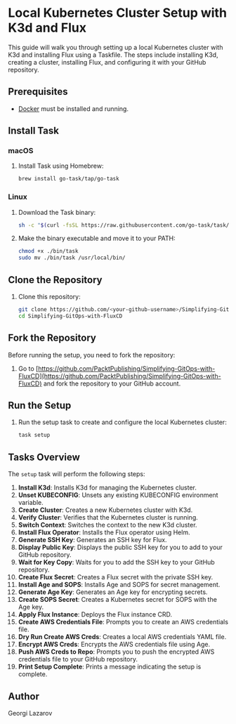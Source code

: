 # Local Kubernetes Cluster Setup with K3d and Flux

This guide will walk you through setting up a local Kubernetes cluster with K3d and installing Flux using a Taskfile. The steps include installing K3d, creating a cluster, installing Flux, and configuring it with your GitHub repository.

## Prerequisites

- [Docker](https://www.docker.com/products/docker-desktop) must be installed and running.

## Install Task

### macOS

1. Install Task using Homebrew:
    ```sh
    brew install go-task/tap/go-task
    ```

### Linux

1. Download the Task binary:
    ```sh
    sh -c "$(curl -fsSL https://raw.githubusercontent.com/go-task/task/master/install.sh)"
    ```

2. Make the binary executable and move it to your PATH:
    ```sh
    chmod +x ./bin/task
    sudo mv ./bin/task /usr/local/bin/
    ```

## Clone the Repository

1. Clone this repository:
    ```sh
    git clone https://github.com/<your-github-username>/Simplifying-GitOps-with-FluxCD
    cd Simplifying-GitOps-with-FluxCD
    ```

## Fork the Repository

Before running the setup, you need to fork the repository:

1. Go to [https://github.com/PacktPublishing/Simplifying-GitOps-with-FluxCD](https://github.com/PacktPublishing/Simplifying-GitOps-with-FluxCD) and fork the repository to your GitHub account.

## Run the Setup

1. Run the setup task to create and configure the local Kubernetes cluster:
    ```sh
    task setup
    ```

## Tasks Overview

The `setup` task will perform the following steps:

1. **Install K3d**: Installs K3d for managing the Kubernetes cluster.
2. **Unset KUBECONFIG**: Unsets any existing KUBECONFIG environment variable.
3. **Create Cluster**: Creates a new Kubernetes cluster with K3d.
4. **Verify Cluster**: Verifies that the Kubernetes cluster is running.
5. **Switch Context**: Switches the context to the new K3d cluster.
6. **Install Flux Operator**: Installs the Flux operator using Helm.
7. **Generate SSH Key**: Generates an SSH key for Flux.
8. **Display Public Key**: Displays the public SSH key for you to add to your GitHub repository.
9. **Wait for Key Copy**: Waits for you to add the SSH key to your GitHub repository.
10. **Create Flux Secret**: Creates a Flux secret with the private SSH key.
11. **Install Age and SOPS**: Installs Age and SOPS for secret management.
12. **Generate Age Key**: Generates an Age key for encrypting secrets.
13. **Create SOPS Secret**: Creates a Kubernetes secret for SOPS with the Age key.
14. **Apply Flux Instance**: Deploys the Flux instance CRD.
15. **Create AWS Credentials File**: Prompts you to create an AWS credentials file.
16. **Dry Run Create AWS Creds**: Creates a local AWS credentials YAML file.
17. **Encrypt AWS Creds**: Encrypts the AWS credentials file using Age.
18. **Push AWS Creds to Repo**: Prompts you to push the encrypted AWS credentials file to your GitHub repository.
19. **Print Setup Complete**: Prints a message indicating the setup is complete.

## Author

Georgi Lazarov